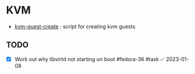 # KVM

- [kvm-guest-create](kvm-guest-create.md) : script for creating kvm guests

## TODO
- [x] Work out why libvirtd not starting on boot #fedora-36 #task ✅ 2023-01-08